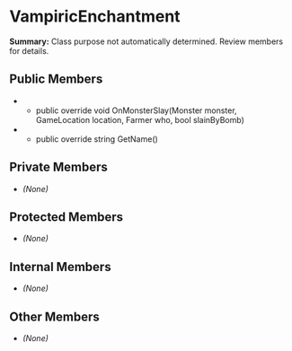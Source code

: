 # VampiricEnchantment

**Summary:** Class purpose not automatically determined. Review members for details.

## Public Members
- - public override void OnMonsterSlay(Monster monster, GameLocation location, Farmer who, bool slainByBomb)
- - public override string GetName()

## Private Members
- *(None)*

## Protected Members
- *(None)*

## Internal Members
- *(None)*

## Other Members
- *(None)*
